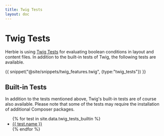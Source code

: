 ```yaml
---
title: Twig Tests
layout: doc
---
```


# Twig Tests

Herbie is using [Twig Tests](https://twig.symfony.com/doc/3.x/tests/index.html) for evaluating boolean conditions in layout and content files.
In addition to the built-in tests of Twig, the following tests are available.

{{ snippet("@site/snippets/twig_features.twig", {type:"twig_tests"}) }}

## Built-in Tests

In addition to the tests mentioned above, Twig's built-in tests are of course also available.
Please note that some of the tests may require the installation of additional Composer packages.

<ul>
{% for test in site.data.twig_tests_builtin %}
<li><a href="https://twig.symfony.com/doc/3.x/tests/{{ test.slug ?: test.name }}.html" target="_blank">{{ test.name }}</a></li>
{% endfor %}
</ul>
